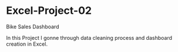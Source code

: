 # Excel-Project-02
Bike Sales Dashboard

In this Project I gonne through data cleaning process and dashboard creation in Excel.
